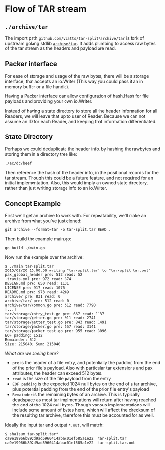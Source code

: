 # Flow of TAR stream

## `./archive/tar`

The import path `github.com/vbatts/tar-split/archive/tar` is fork of upstream golang stdlib [`archive/tar`](http://golang.org/pkg/archive/tar/).
It adds plumbing to access raw bytes of the tar stream as the headers and payload are read.

## Packer interface

For ease of storage and usage of the raw bytes, there will be a storage
interface, that accepts an io.Writer (This way you could pass it an in memory
buffer or a file handle).

Having a Packer interface can allow configuration of hash.Hash for file payloads
and providing your own io.Writer.

Instead of having a state directory to store all the header information for all
Readers, we will leave that up to user of Reader. Because we can not assume an
ID for each Reader, and keeping that information differentiated.

## State Directory

Perhaps we could deduplicate the header info, by hashing the rawbytes and
storing them in a directory tree like:

	./ac/dc/beef

Then reference the hash of the header info, in the positional records for the
tar stream. Though this could be a future feature, and not required for an
initial implementation. Also, this would imply an owned state directory, rather
than just writing storage info to an io.Writer.

## Concept Example

First we'll get an archive to work with. For repeatability, we'll make an
archive from what you've just cloned:

```
git archive --format=tar -o tar-split.tar HEAD .
```

Then build the example main.go:

```
go build ./main.go
```

Now run the example over the archive:

```
$ ./main tar-split.tar
2015/02/20 15:00:58 writing "tar-split.tar" to "tar-split.tar.out"
pax_global_header pre: 512 read: 52
.travis.yml pre: 972 read: 374
DESIGN.md pre: 650 read: 1131
LICENSE pre: 917 read: 1075
README.md pre: 973 read: 4289
archive/ pre: 831 read: 0
archive/tar/ pre: 512 read: 0
archive/tar/common.go pre: 512 read: 7790
[...]
tar/storage/entry_test.go pre: 667 read: 1137
tar/storage/getter.go pre: 911 read: 2741
tar/storage/getter_test.go pre: 843 read: 1491
tar/storage/packer.go pre: 557 read: 3141
tar/storage/packer_test.go pre: 955 read: 3096
EOF padding: 1512
Remainder: 512
Size: 215040; Sum: 215040
```

*What are we seeing here?* 

* `pre` is the header of a file entry, and potentially the padding from the
  end of the prior file's payload. Also with particular tar extensions and pax
  attributes, the header can exceed 512 bytes.
* `read` is the size of the file payload from the entry
* `EOF padding` is the expected 1024 null bytes on the end of a tar archive,
  plus potential padding from the end of the prior file entry's payload
* `Remainder` is the remaining bytes of an archive. This is typically deadspace
  as most tar implmentations will return after having reached the end of the
  1024 null bytes. Though various implementations will include some amount of
  bytes here, which will affect the checksum of the resulting tar archive,
  therefore this must be accounted for as well.

Ideally the input tar and output `*.out`, will match:

```
$ sha1sum tar-split.tar*
ca9e19966b892d9ad5960414abac01ef585a1e22  tar-split.tar
ca9e19966b892d9ad5960414abac01ef585a1e22  tar-split.tar.out
```


